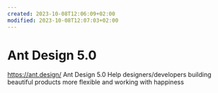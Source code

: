 ```yaml
---
created: 2023-10-08T12:06:09+02:00
modified: 2023-10-08T12:07:03+02:00
---
```


# Ant Design 5.0

<https://ant.design/>
Ant Design 5.0
Help designers/developers building beautiful products more flexible and working with happiness

